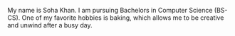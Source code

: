 My name is Soha Khan. I am pursuing Bachelors in Computer Science (BS-CS). One of my favorite hobbies is baking, which allows me to be creative and unwind after a busy day.

